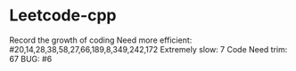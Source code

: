 # Leetcode-cpp
Record the growth of coding
Need more efficient:
#20,14,28,38,58,27,66,189,8,349,242,172
Extremely slow: 7
Code Need trim: 67
BUG: #6
